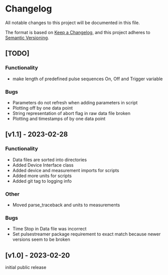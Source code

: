# Changelog
All notable changes to this project will be documented in this file.

The format is based on [Keep a Changelog](https://keepachangelog.com/en/1.0.0/),
and this project adheres to [Semantic Versioning](https://semver.org/spec/v2.0.0.html).


## [TODO]

### Functionality
 - make length of predefined pulse sequences On, Off and Trigger variable

### Bugs
 - Parameters do not refresh when adding parameters in script
 - Plotting off by one data point
 - String representation of abort flag in raw data file broken
 - Plotting and timestamps of by one data point


## [v1.1] - 2023-02-28

### Functionality
 - Data files are sorted into directories
 - Added Device Interface class
 - Added device and measurement imports for scripts
 - Added more units for scripts
 - Added git tag to logging info

### Other
 - Moved parse_traceback and units to measurements

### Bugs
 - Time Stop in Data file was incorrect
 - Set pulsestreamer package requirement to exact match because newer versions seem to be broken


## [v1.0] - 2023-02-20
initial public release
